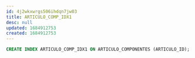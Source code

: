 ```yaml
---
id: 4j2wkxwrgs506ihdqn7jw03
title: ARTICULO_COMP_IDX1
desc: null
updated: 1684912753
created: 1684912753
---
```



```sql
CREATE INDEX ARTICULO_COMP_IDX1 ON ARTICULO_COMPONENTES (ARTICULO_ID);
```
